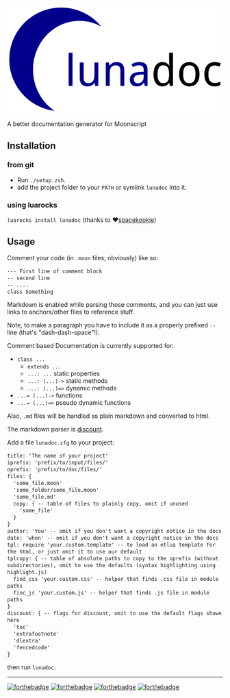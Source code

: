 ![lunadoc logo](./logo.png)

A better documentation generator for Moonscript

## Installation

### from git

* Run `./setup.zsh`.
* add the project folder to your `PATH` or symlink `lunadoc` into it.

### using luarocks

`luarocks install lunadoc` (thanks to ❤[spacekookie](https://github.com/spacekookie))

## Usage

Comment your code (in `.moon` files, obviously) like so:

```moonscript
--- First line of comment block
-- second line
-- ....
class Something
```

Markdown is enabled while parsing those comments, and you can just use links to anchors/other files to reference stuff.

Note, to make a paragraph you have to include it as a properly prefixed `-- ` line (that's "dash-dash-space"!).

Comment based Documentation is currently supported for:

* `class ...`
  - `extends ...`
  - `...: ...` static properties
  - `...: (...)->` static methods
  - `...: (...)=>` dynamic methods
* `...= (...)->` functions
* `...= (...)=>` pseudo dynamic functions

Also, `.md` files will be handled as plain markdown and converted to html.

The markdown parser is [discount](https://github.com/craigbarnes/lua-discount).

Add a file `lunadoc.cfg` to your project:

```moonscript
title: 'The name of your project'
iprefix: 'prefix/to/input/files/'
oprefix: 'prefix/to/doc/files/'
files: {
  'some_file.moon'
  'some_folder/some_file.moon'
  'some_file.md'
  copy: { -- table of files to plainly copy, omit if unused
    'some_file'
  }
}
author: 'You' -- omit if you don't want a copyright notice in the docs
date: 'when' -- omit if you don't want a copyright notice in the docs
tpl: require 'your.custom.template' -- to load an etlua template for the html, or just omit it to use our default
tplcopy: { -- table of absolute paths to copy to the oprefix (without subdirectories), omit to use the defaults (syntax highlighting using highlight.js)
  find_css 'your.custom.css' -- helper that finds .css file in module paths
  finc_js 'your.custom.js' -- helper that finds .js file in module paths
}
discount: { -- flags for discount, omit to use the default flags shown here
  'toc'
  'extrafootnote'
  'dlextra'
  'fencedcode'
}
```

then run `lunadoc`.

---

[![forthebadge](http://forthebadge.com/images/badges/built-by-codebabes.svg)](http://forthebadge.com)
[![forthebadge](http://forthebadge.com/images/badges/you-didnt-ask-for-this.svg)](http://forthebadge.com)
[![forthebadge](http://forthebadge.com/images/badges/fuck-it-ship-it.svg)](http://forthebadge.com)
[![forthebadge](http://forthebadge.com/images/badges/kinda-sfw.svg)](http://forthebadge.com)
